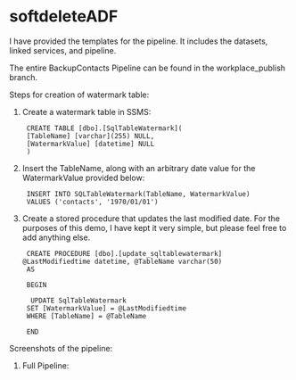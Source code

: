 ﻿# softdeleteADF
 
I have provided the templates for the pipeline. It includes the datasets, linked services, and pipeline. 

The entire BackupContacts Pipeline can be found in the workplace_publish branch.

Steps for creation of watermark table:
 
1. Create a watermark table in SSMS:

		CREATE TABLE [dbo].[SqlTableWatermark](
		[TableName] [varchar](255) NULL,
		[WatermarkValue] [datetime] NULL
		)

2. Insert the TableName, along with an arbitrary date value for the WatermarkValue provided below:

		INSERT INTO SQLTableWatermark(TableName, WatermarkValue)
		VALUES ('contacts', '1970/01/01')
		
3. Create a stored procedure that updates the last modified date. For the purposes of this demo, I have kept it very simple, but please feel free to add anything else.

		CREATE PROCEDURE [dbo].[update_sqltablewatermark] @LastModifiedtime datetime, @TableName varchar(50)
		AS

		BEGIN

		 UPDATE SqlTableWatermark
		SET [WatermarkValue] = @LastModifiedtime
		WHERE [TableName] = @TableName

		END
		
Screenshots of the pipeline:

1. Full Pipeline:


